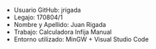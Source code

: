 * Usuario GitHub: jrigada
* Legajo: 170804/1
* Nombre y Apellido: Juan Rigada
* Trabajo: Calculadora Infija Manual
* Entorno utilizado: MinGW + Visual Studio Code
